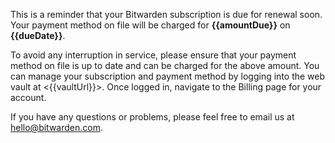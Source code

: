 ﻿This is a reminder that your Bitwarden subscription is due for renewal soon. Your payment method on file will be charged for **{{amountDue}}** on **{{dueDate}}**.

To avoid any interruption in service, please ensure that your payment method on file is up to date and can be charged for the above amount. You can manage your subscription and payment method by logging into the web vault at <{{vaultUrl}}>. Once logged in, navigate to the Billing page for your account.

If you have any questions or problems, please feel free to email us at hello@bitwarden.com.
